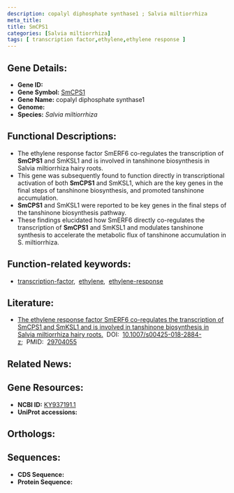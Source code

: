 ```yaml
---
description: copalyl diphosphate synthase1 ; Salvia miltiorrhiza
meta_title:
title: SmCPS1
categories: [Salvia miltiorrhiza]
tags: [ transcription factor,ethylene,ethylene response ]
---
```


## Gene Details:
- **Gene ID:** []()
- **Gene Symbol:** <u>SmCPS1</u>
- **Gene Name:** copalyl diphosphate synthase1
- **Genome:** []()
- **Species:** *Salvia miltiorrhiza*

## Functional Descriptions:
   - The ethylene response factor SmERF6 co-regulates the transcription of **SmCPS1** and SmKSL1 and is involved in tanshinone biosynthesis in Salvia miltiorrhiza hairy roots.
   - This gene was subsequently found to function directly in transcriptional activation of both **SmCPS1** and SmKSL1, which are the key genes in the final steps of tanshinone biosynthesis, and promoted tanshinone accumulation.
   - **SmCPS1** and SmKSL1 were reported to be key genes in the final steps of the tanshinone biosynthesis pathway.
   - These findings elucidated how SmERF6 directly co-regulates the transcription of **SmCPS1** and SmKSL1 and modulates tanshinone synthesis to accelerate the metabolic flux of tanshinone accumulation in S. miltiorrhiza.

## Function-related keywords:
   - [transcription-factor](/tags/transcription-factor/),&nbsp;&nbsp;[ethylene](/tags/ethylene/),&nbsp;&nbsp;[ethylene-response](/tags/ethylene-response/)

## Literature:
   - [The ethylene response factor SmERF6 co-regulates the transcription of SmCPS1 and SmKSL1 and is involved in tanshinone biosynthesis in Salvia miltiorrhiza hairy roots.](https://doi.org/10.1007/s00425-018-2884-z)&nbsp;&nbsp;DOI:&nbsp;&nbsp;[10.1007/s00425-018-2884-z](https://doi.org/10.1007/s00425-018-2884-z);&nbsp;&nbsp;PMID:&nbsp;&nbsp;[29704055](https://pubmed.ncbi.nlm.nih.gov/29704055/)

## Related News:

## Gene Resources:
- **NCBI ID:**  [KY937191.1](https://www.ncbi.nlm.nih.gov/gene/?term=KY937191.1)
- **UniProt accessions:**  [](https://www.uniprot.org/uniprotkb//entry)

## Orthologs:

## Sequences:
- **CDS Sequence:**
- **Protein Sequence:**
